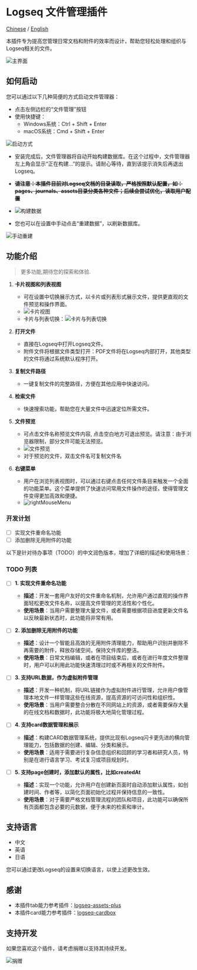 # Logseq 文件管理插件

[Chinese](README_CN.md) / [English](README.md)

本插件专为提高您管理日常文档和附件的效率而设计，帮助您轻松处理和组织与Logseq相关的文件。

![主界面](./images/app-main.jpg)

## 如何启动
您可以通过以下几种简便的方式启动文件管理器：
- 点击左侧边栏的“文件管理”按钮
- 使用快捷键：
  - Windows系统：Ctrl + Shift + Enter
  - macOS系统：Cmd + Shift + Enter

![启动方式](./images/app-open.jpg)

- 安装完成后，文件管理器将自动开始构建数据库。在这个过程中，文件管理器左上角会显示“正在构建...”的提示。请耐心等待，直到该提示消失后再退出Logseq。
- ~~**请注意：本插件目前对Logseq文档的目录读取，严格按照默认配置，如：pages、journals、assets目录分类各种文件；后续会尝试优化，读取用户配置**~~
- ![构建数据](./images/app-build.jpg)

- 您也可以在设置中手动点击“重建数据”，以刷新数据库。

![手动重建](./images/app-rebuild.jpg)

## 功能介绍
> 更多功能,期待您的探索和体验.

1. **卡片视图和列表视图**  
   - 可在设置中切换展示方式，以卡片或列表形式展示文件，提供更直观的文件预览和操作界面。
   - ![卡片视图](./images/app-card.jpg)
   - 卡片与列表切换：![卡片与列表切换](./images/app-card-switch.jpg)
 
2. **打开文件**  
   - 直接在Logseq中打开Logseq文件。
   - 附件文件将根据文件类型打开：PDF文件将在Logseq内部打开，其他类型的文件将通过系统默认程序打开。

3. **复制文件路径**  
   - 一键复制文件的完整路径，方便在其他应用中快速访问。

4. **检索文件**  
   - 快速搜索功能，帮助您在大量文件中迅速定位所需文件。

5. **文件预览**
   - 可点击文件名称预览文件内容, 点击空白地方可退出预览。请注意：由于浏览器限制，部分文件可能无法预览。
   - ![文件预览](./images/app-preview.jpg)
   - 对于预览的文件，双击文件名可复制文件名

6. **右键菜单**
   - 用户在浏览列表视图时，可以通过右键点击任何文件条目来触发一个全面的功能菜单。这个菜单提供了快速访问常用文件操作的途径，使得管理文件变得更加高效和便捷。
   - ![rightMouseMenu](./images/right-mouse-menu.png)


### 开发计划

- [ ] 实现文件重命名功能
- [ ] 添加删除无用附件的功能

以下是针对待办事项（TODO）的中文润色版本，增加了详细的描述和使用场景：

### TODO 列表

- [ ] **1. 实现文件重命名功能**
   - **描述**：开发一套用户友好的文件重命名机制，允许用户通过直观的操作界面轻松更改文件名称，以提高文件管理的灵活性和个性化。
   - **使用场景**：当用户需要整理大量文件，或者需要根据项目进度更新文件名以反映最新状态时，此功能将非常有用。

- [ ] **2. 添加删除无用附件的功能**
   - **描述**：设计一个智能且高效的无用附件清理能力，帮助用户识别并删除不再需要的附件，释放存储空间，保持文件库的整洁。
   - **使用场景**：日常文档编辑，或者在项目结束后，或者在进行年度文件整理时，用户可以利用此功能快速清理过时或不再相关的文件附件。

- [ ] **3. 支持URL数据，作为虚拟附件管理**
   - **描述**：开发一种机制，将URL链接作为虚拟附件进行管理，允许用户像管理本地文件一样管理这些在线资源，提高资源的可访问性和组织性。
   - **使用场景**：当用户需要整合分散在不同网站上的资源，或者需要保存大量的在线文档和数据时，此功能将极大地简化管理过程。

- [ ] **4. 支持card数据管理和展示**
   - **描述**：构建CARD数据管理系统，提供比现有Logseq闪卡更先进的横向管理能力，包括数据的创建、编辑、分类和展示。
   - **使用场景**：适用于需要进行复杂信息组织和回顾的学习者和研究人员，特别是在进行语言学习、考试复习或项目规划时。

- [ ] **5. 支持page创建时，添加默认的属性，比如createdAt**
   - **描述**：实现一个功能，允许用户在创建新页面时自动添加默认属性，如创建时间、作者等，以简化页面初始化过程并保持信息的一致性。
   - **使用场景**：对于需要严格文档管理流程的团队和项目，此功能可以确保所有页面都包含必要的元数据，便于未来的检索和审计。


## 支持语言

- 中文
- 英语
- 日语

您可以通过更改Logseq的设置来切换语言，以使上述更改生效。

## 感谢

- 本插件tab能力参考插件：[logseq-assets-plus](https://github.com/xyhp915/logseq-assets-plus)
- 本插件card能力参考插件：[logseq-cardbox](https://github.com/sosuisen/logseq-cardbox)

## 支持开发

如果您喜欢这个插件，请考虑捐赠以支持其持续开发。

![捐赠](./images/WechatIMG9.jpg)


